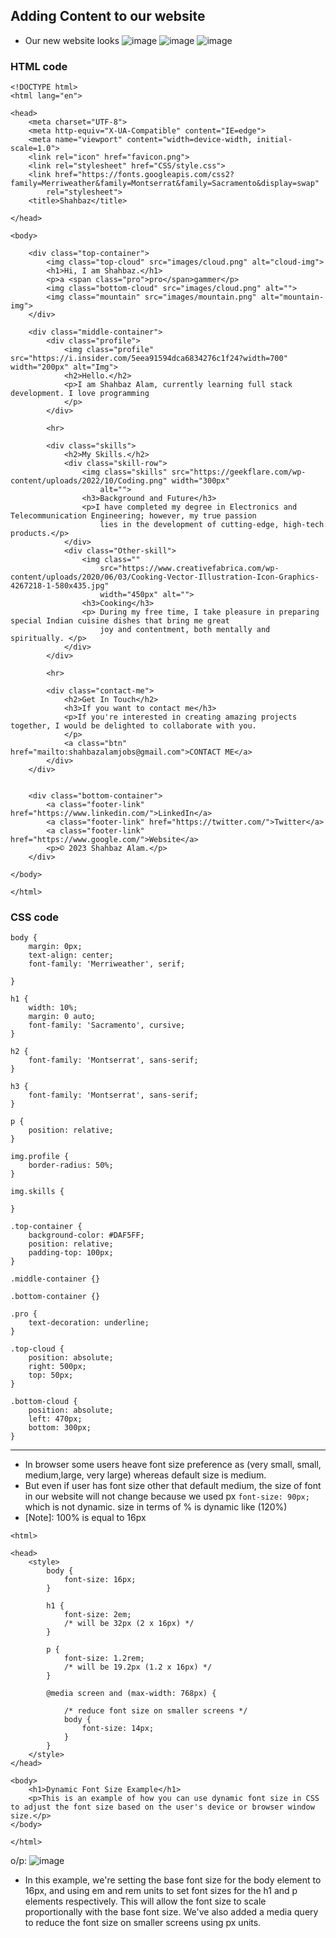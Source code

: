 
## Adding Content to our website
- Our new website looks 
![image](https://user-images.githubusercontent.com/125631878/232312164-80a9ec0b-65b6-40c7-87c3-4322d4ee9062.png)
![image](https://user-images.githubusercontent.com/125631878/232312376-d931b98a-5f3b-4578-8313-72ebec6f75ca.png)
![image](https://user-images.githubusercontent.com/125631878/232312400-09a38ec1-9fdf-47dc-b1d2-e2abc1203352.png)


### HTML code
```
<!DOCTYPE html>
<html lang="en">

<head>
    <meta charset="UTF-8">
    <meta http-equiv="X-UA-Compatible" content="IE=edge">
    <meta name="viewport" content="width=device-width, initial-scale=1.0">
    <link rel="icon" href="favicon.png">
    <link rel="stylesheet" href="CSS/style.css">
    <link href="https://fonts.googleapis.com/css2?family=Merriweather&family=Montserrat&family=Sacramento&display=swap"
        rel="stylesheet">
    <title>Shahbaz</title>

</head>

<body>

    <div class="top-container">
        <img class="top-cloud" src="images/cloud.png" alt="cloud-img">
        <h1>Hi, I am Shahbaz.</h1>
        <p>a <span class="pro">pro</span>gammer</p>
        <img class="bottom-cloud" src="images/cloud.png" alt="">
        <img class="mountain" src="images/mountain.png" alt="mountain-img">
    </div>

    <div class="middle-container">
        <div class="profile">
            <img class="profile" src="https://i.insider.com/5eea91594dca6834276c1f24?width=700" width="200px" alt="Img">
            <h2>Hello.</h2>
            <p>I am Shahbaz Alam, currently learning full stack development. I love programming
            </p>
        </div>

        <hr>

        <div class="skills">
            <h2>My Skills.</h2>
            <div class="skill-row">
                <img class="skills" src="https://geekflare.com/wp-content/uploads/2022/10/Coding.png" width="300px"
                    alt="">
                <h3>Background and Future</h3>
                <p>I have completed my degree in Electronics and Telecommunication Engineering; however, my true passion
                    lies in the development of cutting-edge, high-tech products.</p>
            </div>
            <div class="Other-skill">
                <img class=""
                    src="https://www.creativefabrica.com/wp-content/uploads/2020/06/03/Cooking-Vector-Illustration-Icon-Graphics-4267218-1-580x435.jpg"
                    width="450px" alt="">
                <h3>Cooking</h3>
                <p> During my free time, I take pleasure in preparing special Indian cuisine dishes that bring me great
                    joy and contentment, both mentally and spiritually. </p>
            </div>
        </div>

        <hr>

        <div class="contact-me">
            <h2>Get In Touch</h2>
            <h3>If you want to contact me</h3>
            <p>If you're interested in creating amazing projects together, I would be delighted to collaborate with you.
            </p>
            <a class="btn" href="mailto:shahbazalamjobs@gmail.com">CONTACT ME</a>
        </div>
    </div>


    <div class="bottom-container">
        <a class="footer-link" href="https://www.linkedin.com/">LinkedIn</a>
        <a class="footer-link" href="https://twitter.com/">Twitter</a>
        <a class="footer-link" href="https://www.google.com/">Website</a>
        <p>© 2023 Shahbaz Alam.</p>
    </div>

</body>

</html>
```
### CSS code

```
body {
    margin: 0px;
    text-align: center;
    font-family: 'Merriweather', serif;

}

h1 {
    width: 10%;
    margin: 0 auto;
    font-family: 'Sacramento', cursive;
}

h2 {
    font-family: 'Montserrat', sans-serif;
}

h3 {
    font-family: 'Montserrat', sans-serif;
}

p {
    position: relative;
}

img.profile {
    border-radius: 50%;
}

img.skills {
    
}

.top-container {
    background-color: #DAF5FF;
    position: relative;
    padding-top: 100px;
}

.middle-container {}

.bottom-container {}

.pro {
    text-decoration: underline;
}

.top-cloud {
    position: absolute;
    right: 500px;
    top: 50px;
}

.bottom-cloud {
    position: absolute;
    left: 470px;
    bottom: 300px;
}
```

**********

- In browser some users heave font size preference as (very small, small, medium,large, very large) whereas default size is medium.
- But even if user has font size other that default medium, the size of font in our website will not change because we used px `font-size: 90px;` which is not dynamic. size in terms of % is dynamic like (120%)
- [Note]: 100% is equal to 16px


```
<html>

<head>
    <style>
        body {
            font-size: 16px;
        }

        h1 {
            font-size: 2em;
            /* will be 32px (2 x 16px) */
        }

        p {
            font-size: 1.2rem;
            /* will be 19.2px (1.2 x 16px) */
        }

        @media screen and (max-width: 768px) {

            /* reduce font size on smaller screens */
            body {
                font-size: 14px;
            }
        }
    </style>
</head>

<body>
    <h1>Dynamic Font Size Example</h1>
    <p>This is an example of how you can use dynamic font size in CSS to adjust the font size based on the user's device or browser window size.</p>
</body>

</html>
```
o/p:
![image](https://user-images.githubusercontent.com/125631878/232320051-9f4464c5-b081-42ab-a524-72c3fd131d65.png)


- In this example, we're setting the base font size for the body element to 16px, and using em and rem units to set font sizes for the h1 and p elements respectively. This will allow the font size to scale proportionally with the base font size. We've also added a media query to reduce the font size on smaller screens using px units.









